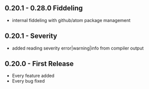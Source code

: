 ## 0.20.1 - 0.28.0 Fiddeling
* internal fiddeling with github/atom package management

## 0.20.1 - Severity
* added reading severity error|warning|info from compiler output

## 0.20.0 - First Release
* Every feature added
* Every bug fixed
